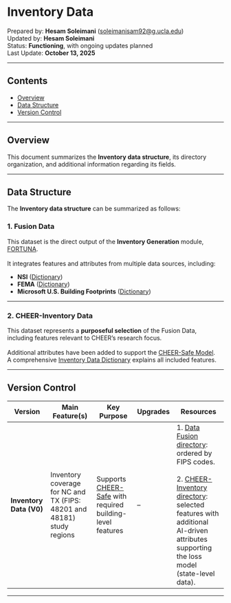 # Inventory Data

Prepared by: **Hesam Soleimani** ([soleimanisam92@g.ucla.edu](mailto:soleimanisam92@g.ucla.edu))  
Updated by: **Hesam Soleimani**  
Status: **Functioning**, with ongoing updates planned  
Last Update: **October 13, 2025**

---

## Contents
- [Overview](#overview)
- [Data Structure](#data-structure)
- [Version Control](#version-control)

---

## Overview

This document summarizes the **Inventory data structure**, its directory organization, and additional information regarding its fields.

---

## Data Structure

The **Inventory data structure** can be summarized as follows:  

### 1. Fusion Data

This dataset is the direct output of the **Inventory Generation** module, [FORTUNA](https://github.com/CHEER-Hub/Fortuna).<br><br>
It integrates features and attributes from multiple data sources, including:

- **NSI** ([Dictionary](https://docs.google.com/spreadsheets/d/1Z0g9yA_5fAORfJGk5esTt3T2dLyZsIgU/edit?gid=1943153730#gid=1943153730))  
- **FEMA** ([Dictionary](https://docs.google.com/spreadsheets/d/1zFzPMPG8u-Yd-fiS9QfiTtJ-QW3nHI18/edit?gid=1407154341#gid=1407154341))  
- **Microsoft U.S. Building Footprints** ([Dictionary](https://docs.google.com/spreadsheets/d/1NREWWRxikSWwr0uPS4z1WV4kbR-7Tom2/edit?gid=425705631#gid=425705631))

---

### 2. CHEER-Inventory Data

This dataset represents a **purposeful selection** of the Fusion Data, including features relevant to CHEER’s research focus. <br><br>
Additional attributes have been added to support the [CHEER-Safe Model](https://github.com/CHEER-Hub/LossModel).  
A comprehensive [Inventory Data Dictionary](https://docs.google.com/spreadsheets/d/1r9AM08eoTDRibuY9zpnoblz-OcNvFjjgzd8PikwpRYg/edit) explains all included features.

---

## Version Control

| Version | Main Feature(s) | Key Purpose | Upgrades | Resources |
|----------|------------------|--------------|-----------|------------|
| **Inventory Data (V0)** | Inventory coverage for NC and TX (FIPS: 48201 and 48181) study regions | Supports [CHEER-Safe](https://github.com/CHEER-Hub/LossModel) with required building-level features | – | 1. [Data Fusion directory](https://drive.google.com/drive/folders/1-56QruV-7C5Es4YyoCTIhtcg1VA4aug2): ordered by FIPS codes.<br><br>2. [CHEER-Inventory directory](https://drive.google.com/drive/folders/1-2mgVZZDV-0LBTeJw6-P2e-ORm25rUyD): selected features with additional AI-driven attributes supporting the loss model (state-level data). |

---




